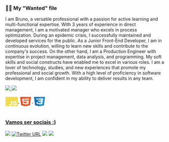 

<h3 align="left">👩‍💻  My "Wanted" file</h3>

<p align="left">I am Bruno, a versatile professional with a passion for active learning and multi-functional expertise. With 3 years of experience in direct management, I am a motivated manager who excels in process optimization. During an epidemic crisis, I successfully maintained and developed services for the public. As a Junior Front-End Developer, I am in continuous evolution, willing to learn new skills and contribute to the company's success. On the other hand, I am a Production Engineer with expertise in project management, data analysis, and programming. My soft skills and social constructs have enabled me to excel in various roles. I am a lover of technology, studies, and new experiences that promote my professional and social growth. With a high level of proficiency in software development, I am confident in my ability to deliver results in any team.

<div>
  <a href="https://github.com/brunoHRX">
  <img height="160em" src="https://github-readme-stats.vercel.app/api?username=brunoHRX&show_icons=true&theme=slateorange&include_all_commits=true&count_private=true"/>
  <img height="160em" src="https://github-readme-stats.vercel.app/api/top-langs/?username=brunoHRX&layout=compact&langs_count=6&theme=slateorange"/>
</div>
<div style="display: inline_block"><br>
  <img align="center" alt="Js" height="30" width="40" src="https://raw.githubusercontent.com/devicons/devicon/master/icons/javascript/javascript-plain.svg">
  <img align="center" alt="HTML" height="30" width="40" src="https://raw.githubusercontent.com/devicons/devicon/master/icons/html5/html5-original.svg">
  <img align="center" alt="CSS" height="30" width="40" src="https://raw.githubusercontent.com/devicons/devicon/master/icons/css3/css3-original.svg">
</div>
 
 <br>
 
  ### Vamos ser sociais :)
 
<div> 
  <a href="https://instagram.com/bruno.hx" target="_blank"><img src="https://img.shields.io/badge/-Instagram-%23E4405F?style=for-the-badge&logo=instagram&logoColor=white" target="_blank"></a>
 <a href="https://twitter.com/BrunoChamps" target="_blank"><img alt="Twitter URL" src="https://img.shields.io/twitter/url?logo=Twitter&style=for-the-badge&url=https%3A%2F%2Ftwitter.com%2FBrunoChamps"></a> 
  <a href = "mailto:bruno.hrx@gmail.com"><img src="https://img.shields.io/badge/-Gmail-%23333?style=for-the-badge&logo=gmail&logoColor=white" target="_blank"></a>
  <a href="https://www.linkedin.com/in/bruno-henrique-rodrigues-4a74a4210" target="_blank"><img src="https://img.shields.io/badge/-LinkedIn-%230077B5?style=for-the-badge&logo=linkedin&logoColor=white" target="_blank"></a> 
 

</div>
